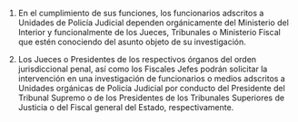 1. En el cumplimiento de sus funciones, los funcionarios adscritos a Unidades de Policía Judicial dependen orgánicamente del Ministerio del Interior y funcionalmente de los Jueces, Tribunales o Ministerio Fiscal que estén conociendo del asunto objeto de su investigación.

2. Los Jueces o Presidentes de los respectivos órganos del orden jurisdiccional penal, así como los Fiscales Jefes podrán solicitar la intervención en una investigación de funcionarios o medios adscritos a Unidades orgánicas de Policía Judicial por conducto del Presidente del Tribunal Supremo o de los Presidentes de los Tribunales Superiores de Justicia o del Fiscal general del Estado, respectivamente.
